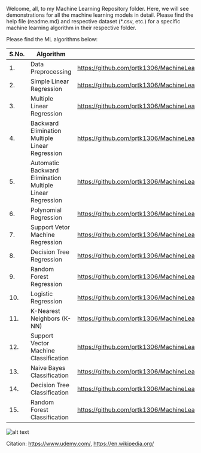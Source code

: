 Welcome, all, to my Machine Learning Repository folder. Here, we will see demonstrations for all the machine learning models in detail. Please find the help file (readme.md) and respective dataset (*.csv, etc.) for a specific machine learning algorithm in their respective folder.

Please find the ML algorithms below:

| S.No.|Algorithm|URL|
|---|---|---|
|1.| Data Preprocessing|https://github.com/prtk1306/MachineLearning/tree/master/Data%20Preprocessing|
|2.| Simple Linear Regression|https://github.com/prtk1306/MachineLearning/tree/master/Regression/Simple%20Linear%20Regression|
|3.| Multiple Linear Regression|https://github.com/prtk1306/MachineLearning/tree/master/Regression/Multiple%20Linear%20Regression|
|4.| Backward Elimination Multiple Linear Regression|https://github.com/prtk1306/MachineLearning/tree/master/Regression/Backward%20Elimination|
|5.| Automatic Backward Elimination Multiple Linear Regression|https://github.com/prtk1306/MachineLearning/tree/master/Regression/Automatic%20Backward%20Elimination|
|6.| Polynomial Regression|https://github.com/prtk1306/MachineLearning/tree/master/Regression/Polynomial%20Regression|
|7.| Support Vetor Machine Regression|https://github.com/prtk1306/MachineLearning/tree/master/Regression/Support%20Vector%20Machine%20Regression|
|8.| Decision Tree Regression|https://github.com/prtk1306/MachineLearning/tree/master/Regression/Decision%20Tree%20Regression|
|9.| Random Forest Regression|https://github.com/prtk1306/MachineLearning/tree/master/Regression/Random%20Forest%20Regression|
|10.| Logistic Regression|https://github.com/prtk1306/MachineLearning/tree/master/Classification/Logistic%20Regression%20Classifier|
|11.| K-Nearest Neighbors (K-NN)|https://github.com/prtk1306/MachineLearning/tree/master/Classification/K-Nearest%20Neighbors%20(K-NN)|
|12.| Support Vector Machine Classification|https://github.com/prtk1306/MachineLearning/tree/master/Classification/Support%20Vector%20Machine%20Classifier|
|13.| Naive Bayes Classification|https://github.com/prtk1306/MachineLearning/tree/master/Classification/Naive%20Bayes%20Classifier|
|14.| Decision Tree Classification|https://github.com/prtk1306/MachineLearning/tree/master/Classification/Decision%20Tree%20Classifier|
|15.| Random Forest Classification|https://github.com/prtk1306/MachineLearning/tree/master/Classification/Randon%20Forest%20Classifier|


![alt text](https://github.com/prtk1306/MachineLearning/blob/master/ML%20Logo.PNG "Machine Learning")

Citation: https://www.udemy.com/, https://en.wikipedia.org/